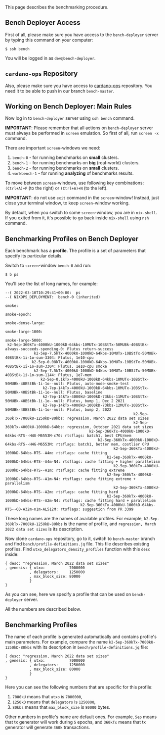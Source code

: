 This page describes the benchmarking procedure.

## Bench Deployer Access

First of all, please make sure you have access to the `bench-deployer` server by typing this command on your computer:

```
$ ssh bench
```

You will be logged in as `dev@bench-deployer`.

## `cardano-ops` Repository

Also, please make sure you have access to [cardano-ops](https://github.com/input-output-hk/cardano-ops) repository. You need it to be able to push in our branch `bench-master`.

## Working on Bench Deployer: Main Rules

Now log in to `bench-deployer` server using `ssh bench` command.

**IMPORTANT**: Please remember that all actions on `bench-deployer` server must always be performed in `screen` emulation. So first of all, run `screen -x` command.

There are important `screen`-windows we need:

1. `bench-0` - for running benchmarks on **small** clusters.
2. `bench-1` - for running benchmarks on **big** (real-world) clusters.
3. `bench-2` - for running benchmarks on **small** clusters.
4. `workbench-1` - for running **analyzing** of benchmarks results.

To move between `screen`-windows, use following key combinations: `(Ctrl+A)+P` (to the right) or `(Ctrl+A)+N` (to the left).

**IMPORTANT**: do not use `exit` command in the `screen`-window! Instead, just close your terminal window, to keep `screen`-window working.

By default, when you switch to some `screen`-window, you are in `nix-shell`. If you exited from it, it's possible to go back inside `nix-shell` using `nsh` command.

## Benchmarking Profiles on Bench Deployer

Each benchmark has a **profile**. The profile is a set of parameters that specify its particular details.

Switch to `screen`-window `bench-0` and run:

```
$ b ps
```

You'll see the list of long names, for example:

```
--( 2022-03-10T10:29:41+00:00:  ps
--( NIXOPS_DEPLOYMENT:  bench-0 (inherited)
                                                                                      smoke: 
                                                                                smoke-epoch: 
                                                                          smoke-dense-large: 
                                                                           smoke-large-1000: 
                                                                           smoke-large-5000: 
 k2-5ep-360kTx-4000kU-1000kD-64kbs-10MUTx-10BStTx-50MUBk-40BStBk-always-succeeds-spending-0: Plutus return-success
             k2-5ep-7.5kTx-4000kU-1000kD-64kbs-10MUTx-10BStTx-50MUBk-40BStBk-1i-1o-sum-3304: Plutus, 1e10-cpu
            k2-5ep-0.08kTx-4000kU-1000kD-64kbs-10MUTx-10BStTx-50MUBk-40BStBk-1i-1o-sum-3304: Plutus, 1e10-cpu smoke
             k2-5ep-7.5kTx-4000kU-1000kD-64kbs-10MUTx-10BStTx-50MUBk-40BStBk-1i-1o-sum-1144: Plutus, 1e7-mem
                k2-5ep-0.1kTx-4000kU-1000kD-64kbs-10MUTx-10BStTx-50MUBk-40BStBk-1i-1o--null: Plutus, auto-mode-smoke-test
                 k2-7ep-14kTx-4000kU-1000kD-64kbs-10MUTx-10BStTx-50MUBk-40BStBk-1i-1o--null: Plutus, baseline
                 k2-7ep-14kTx-4000kU-1000kD-73kbs-11MUTx-10BStTx-50MUBk-40BStBk-1i-1o--null: Plutus, bump 1, Dec 2 2021
                 k2-7ep-14kTx-4000kU-1000kD-73kbs-12MUTx-10BStTx-50MUBk-40BStBk-1i-1o--null: Plutus, bump 2, 2022
                                                          k2-5ep-360kTx-7000kU-1250kD-80kbs: regression, March 2022 data set sizes
                                                          k2-5ep-360kTx-4000kU-1000kD-64kbs: regression, October 2021 data set sizes
                                      k2-5ep-360kTx-4000kU-1000kD-64kbs-RTS--H4G-M6553M-c70: rtsflags: batch1, best CPU/mem
                                          k2-5ep-360kTx-4000kU-1000kD-64kbs-RTS--H4G-M6553M: rtsflags: batch1, better mem, costlier CPU
                                                 k2-5ep-360kTx-4000kU-1000kD-64kbs-RTS--A4m: rtsflags: cache fitting
                                              k2-5ep-360kTx-4000kU-1000kD-64kbs-RTS--A4m-N4: rtsflags: cache fitting + higher parallelism
                                                 k2-5ep-360kTx-4000kU-1000kD-64kbs-RTS--A1m: rtsflags: cache fitting extreme
                                              k2-5ep-360kTx-4000kU-1000kD-64kbs-RTS--A1m-N4: rtsflags: cache fitting extreme + parallelism
                                                 k2-5ep-360kTx-4000kU-1000kD-64kbs-RTS--A2m: rtsflags: cache fitting hard
                                              k2-5ep-360kTx-4000kU-1000kD-64kbs-RTS--A2m-N4: rtsflags: cache fitting hard + parallelism
                                  k2-5ep-360kTx-4000kU-1000kD-64kbs-RTS--C0-A32m-n1m-AL512M: rtsflags: suggestion from PR 3399
```

These long names are the names of available profiles. For example, `k2-5ep-360kTx-7000kU-1250kD-80kbs` is the name of profile, and `regression, March 2022 data set sizes` is its description.

Now clone `cardano-ops` repository, go to it, switch to `bench-master` branch and find `bench/profile-definitions.jq` file. This file describes existing profiles. Find `utxo_delegators_density_profiles` function with this `desc` inside:

```
{ desc: "regression, March 2022 data set sizes"
, genesis: { utxo:           7000000
           , delegators:     1250000
           , max_block_size: 80000
           }
}
```

As you can see, here we specify a profile that can be used on `bench-deployer` server.

All the numbers are described below.

## Benchmarking Profiles

The name of each profile is generated automatically and contains profile's main parameters. For example, compare the name `k2-5ep-360kTx-7000kU-1250kD-80kbs` with its description in `bench/profile-definitions.jq` file:

```
{ desc: "regression, March 2022 data set sizes"
, genesis: { utxo:           7000000
           , delegators:     1250000
           , max_block_size: 80000
           }
}
```

Here you can see the following numbers that are specific for this profile:

1. `7000kU` means that `utxo` is `7000000`,
2. `1250kD` means that `delegators` is `1250000`,
3. `80kbs` means that `max_block_size` is `80000` bytes.

Other numbers in profile's name are default ones. For example, `5ep` means that tx generator will work during `5` epochs, and `360kTx` means that tx generator will generate `360k` transactions.

